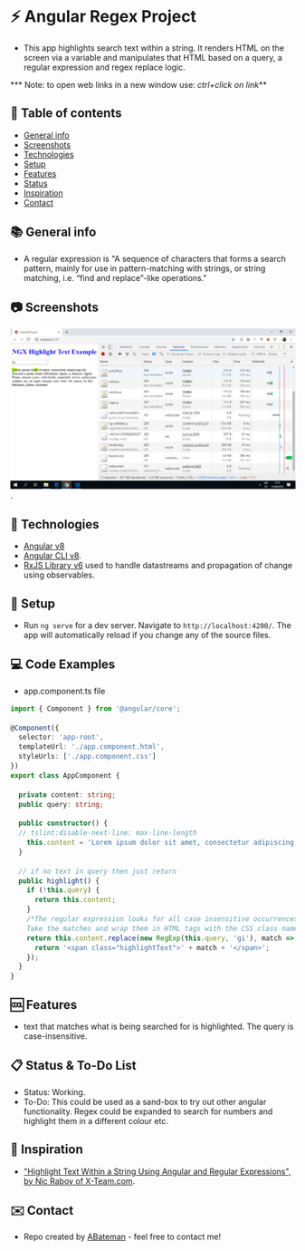 # :zap: Angular Regex Project

* This app highlights search text within a string. It renders HTML on the screen via a variable and manipulates that HTML based on a query, a regular expression and regex replace logic.

*** Note: to open web links in a new window use: _ctrl+click on link_**

## :page_facing_up: Table of contents

* [General info](#general-info)
* [Screenshots](#screenshots)
* [Technologies](#technologies)
* [Setup](#setup)
* [Features](#features)
* [Status](#status)
* [Inspiration](#inspiration)
* [Contact](#contact)

## :books: General info

* A regular expression is "A sequence of characters that forms a search pattern, mainly for use in pattern-matching with strings, or string matching, i.e. “find and replace”-like operations."

## :camera: Screenshots

![Example screenshot](./img/highlight-text.png).

## :signal_strength: Technologies

* [Angular v8](https://angular.io/)
* [Angular CLI v8](https://cli.angular.io/).
* [RxJS Library v6](https://angular.io/guide/rx-library) used to handle datastreams and propagation of change using observables.

## :floppy_disk: Setup

* Run `ng serve` for a dev server. Navigate to `http://localhost:4200/`. The app will automatically reload if you change any of the source files.

## :computer: Code Examples

* app.component.ts file

```typescript
import { Component } from '@angular/core';

@Component({
  selector: 'app-root',
  templateUrl: './app.component.html',
  styleUrls: ['./app.component.css']
})
export class AppComponent {

  private content: string;
  public query: string;

  public constructor() {
  // tslint:disable-next-line: max-line-length
    this.content = 'Lorem ipsum dolor sit amet, consectetur adipiscing elit. Praesent a quam ornare bibendum; ligula; a, rhoncus; ligula. Etiam; aliquet, justo; sollicitudin; imperdiet; luctus, nulla justo; sodales; mi, sit; amet; semper; nisl; velit; vel; massa. In; hac; habitasse; platea; dictumst';
  }

  // if no text in query then just return
  public highlight() {
    if (!this.query) {
      return this.content;
    }
    /*The regular expression looks for all case insensitive occurrences of this.query.
    Take the matches and wrap them in HTML tags with the CSS class name that we created.*/
    return this.content.replace(new RegExp(this.query, 'gi'), match => {
      return '<span class="highlightText">' + match + '</span>';
    });
  }
}

```

## :cool: Features

* text that matches what is being searched for is highlighted. The query is case-insensitive.

## :clipboard: Status & To-Do List

* Status: Working.
* To-Do: This could be used as a sand-box to try out other angular functionality. Regex could be expanded to search for numbers and highlight them in a different colour etc.

## :clap: Inspiration

* ["Highlight Text Within a String Using Angular and Regular Expressions", by Nic Raboy of X-Team.com](https://developer.telerik.com/topics/web-development/highlight-text-within-string-using-angular-regular-expressions/).

## :envelope: Contact

* Repo created by [ABateman](https://www.andrewbateman.org) - feel free to contact me!
